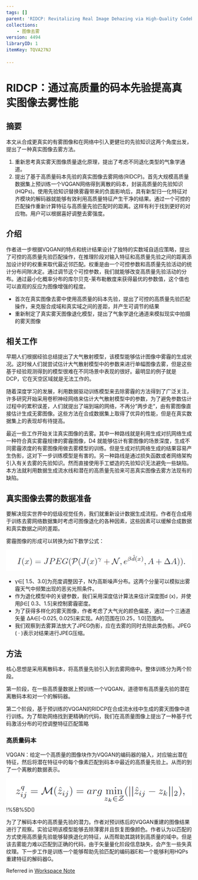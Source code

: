 ```yaml
---
tags: []
parent: 'RIDCP: Revitalizing Real Image Dehazing via High-Quality Codebook Priors'
collections:
    - 图像去雾
version: 4494
libraryID: 1
itemKey: TQVA27NJ

---
```

# RIDCP：通过高质量的码本先验提高真实图像去雾性能

## 摘要

本文从合成更真实的有雾图像和在网络中引入更健壮的先验知识这两个角度出发，提出了一种真实图像去雾方法。

1.  重新思考真实雾天图像质量退化原理，提出了考虑不同退化类型的气象学通道。
2.  提出了基于高质量码本先验的真实图像去雾网络(RIDCP)。首先大规模高质量数据集上预训练一个VQGAN网络得到离散的码本，封装高质量的先验知识(HQPs)。使用先验知识替换雾霾带来的负面影响后，具有新型归一化特征对齐模块的解码器就能够有效利用高质量特征产生干净的结果。通过一个可控的匹配操作重新计算特征与高质量先验匹配时的距离。这样有利于找到更好的对应物。用户可以根据喜好调整去雾强度。

## 介绍

作者进一步根据VQGAN的特点和统计结果设计了独特的实数域自适应策略，提出了可控的高质量先验匹配操作，在推理阶段对输入特征和高质量先验之间的距离添加设计好的权重来取代最近邻匹配。权重是由一个可控参数和高质量先验活动的统计分布间隙决定。通过调节这个可控参数，我们就能够改变高质量先验活动的分布。通过最小化概率分布的库尔贝克-莱布勒散度来获得最优的参数值，这个值也可以直观的反应为图像增强的程度。

*   首次在真实图像去雾中使用高质量的码本先验，提出了可控的高质量先验匹配操作，来克服合成域和真实域之间的差距，并产生可调节的结果
*   重新制定了真实雾天图像退化模型，提出了气象学退化通道来模拟现实中拍摄的雾天图像

## 相关工作

早期人们根据经验总结提出了大气散射模型，该模型能够估计图像中雾霾的生成状况。这时候人们就尝试估计大气散射模型中的参数来进行单幅图像去雾，但是这些基于经验观测得到的模型很难在不同场景中表现的很好。最明显的例子就是DCP，它在天空区域就是无法工作的。

随着深度学习的发展，利用数据驱动训练模型来去除雾霾的方法得到了广泛关注，许多研究开始采用卷积神经网络来估计大气散射模型中的参数，为了避免参数估计过程中的累积误差，人们就提出了端到端的网络，不再分”两步走“，由有雾图像直接估计生成无雾图像。这些方法在合成数据集上取得了优异的性能，但是在真实数据集上的表现却有待提高。

最近一些工作开始关注真实图像的去雾。其中一种路线就是利用生成对抗网络生成一种符合真实雾霾规律的雾霾图像，D4 就能够估计有雾图像的场景深度，生成不同雾霾浓度的有雾图像用做去雾模型的训练。但是生成对抗网络生成的结果容易产生伪影，这对下一步训练模型是有害的。另一种路线是通过损失函数或者网络架构引入有关去雾的先验知识。然而直接使用手工塑造的先验知识无法避免一些缺陷。本方法就利用数据生成流水线和潜在的高质量先验来可恶真实图像去雾方法现有的缺陷。

## 真实图像去雾的数据准备

要解决现实世界中的低级视觉任务，我们就重新设计数据生成流程。作者在合成用于训练去雾网络数据集时考虑可图像退化的各种因素，这些因素可以缓解合成数据和真实数据之间的差距。

雾霾图像的形成可以转换为如下数学公式：

![\<img alt="" data-attachment-key="ZGGWPS5V" src="attachments/ZGGWPS5V.png" ztype="zimage">](attachments/ZGGWPS5V.png)

*   γ∈\[ 1.5、3.0]为亮度调整因子，N为高斯噪声分布。这两个分量可以模拟出雾霾天气中频繁出现的恶劣光照条件。
*   作为退化模型中的关键参数，我们采用深度估计算法来估计深度图d (x)，并使用β∈\[ 0.3、1.5]来控制雾霾密度。
*   为了获得多样化的雾天图像，作者考虑了大气光的颜色偏差，通过一个三通道矢量 ΔA∈\[-0.025, 0.025]来实现。A的范围在\[0.25，1.0]范围内。
*   我们观察到去雾算法放大了JPEG伪影，应在去雾的同时去除此类伪影。JPEG ( · )表示对结果进行JPEG压缩。

## 方法

核心思想是采用离散码本，将高质量先验引入到去雾网络中。整体训练分为两个阶段。

第一阶段，在一些高质量数据上预训练一个VQGAN，道德带有高质量先验的潜在离散码本和对一个的解码器。

第二个阶段，基于预训练的VQGAN的RIDCP在合成流水线中生成的雾天图像中进行训练。为了帮助网络找到更精确的代码，我们在高质量图像上提出了一种基于代码激活分布的可控调整特征匹配策略

### 高质量码本

VQGAN：给定一个高质量的图像块作为VQGAN的编码器的输入，对应输出潜在特征，然后将潜在特征中的每个像素匹配到码本中最近的高质量先验上。从而的到了一个离散的数据表示。

![\<img alt="" data-attachment-key="SJC7ZF3X" src="attachments/SJC7ZF3X.png" ztype="zimage">](attachments/SJC7ZF3X.png)!%5B%5D()

为了了解码本中的高质量先验的潜力。作者对预训练后的VQGAN重建的图像结果进行了观察。实验证明该模型能够去除薄雾并且恢复图像颜色。作者认为以匹配的方式使用高质量先验能够替换退化的特征，从而帮助其跳转到高质量的域中。但是该去雾能力难以匹配到正确的代码，由于矢量量化阶段信息缺失，会产生一些失真纹理。下一步工作是训练一个能够帮助先验匹配的编码器E和一个能够利用HQPs重建特征的解码器G。

Referred in <a href="./学术论文笔记汇总-RYZ5DF37.md" class="internal-link" zhref="zotero://note/u/RYZ5DF37/?ignore=1&#x26;line=-1" ztype="znotelink" class="internal-link">Workspace Note</a>
